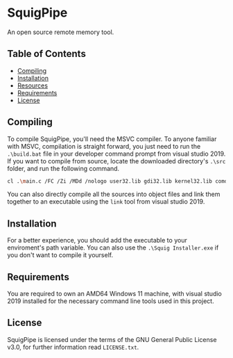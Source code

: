 # SquigPipe
An open source remote memory tool.

## Table of Contents
- [Compiling](#compiling)
- [Installation](#installation)
- [Resources](#resources)
- [Requirements](#requirements)
- [License](#license)

## Compiling
To compile SquigPipe, you'll need the MSVC compiler. To anyone familiar with MSVC, compilation is straight forward, you just need to run the ```.\build.bat``` file in your developer command prompt from visual studio 2019.
If you want to compile from source, locate the downloaded directory's ```.\src``` folder, and run the following command.

```bash
cl .\main.c /FC /Zi /MDd /nologo user32.lib gdi32.lib kernel32.lib comdlg32.lib Comctl32.lib
```

You can also directly compile all the sources into object files and link them together to an executable using the ```link``` tool from visual studio 2019.

## Installation
For a better experience, you should add the executable to your enviroment's path variable. You can also use the ```.\Squig Installer.exe``` if you don't want to compile it yourself. 

## Requirements
You are required to own an AMD64 Windows 11 machine, with visual studio 2019 installed for the necessary command line tools used in this project.

## License
SquigPipe is licensed under the terms of the GNU General Public License v3.0, for further information read ```LICENSE.txt```.